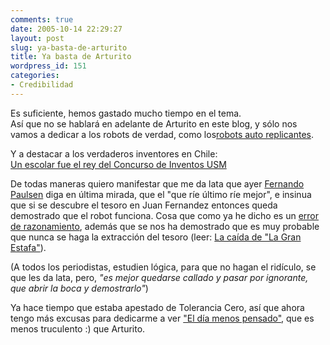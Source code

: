 ```yaml
---
comments: true
date: 2005-10-14 22:29:27
layout: post
slug: ya-basta-de-arturito
title: Ya basta de Arturito
wordpress_id: 151
categories:
- Credibilidad
---
```


Es suficiente, hemos gastado mucho tiempo en el tema.  
Así que no se hablará en adelante de Arturito en este blog, y sólo nos vamos a dedicar a los robots de verdad, como los[robots auto replicantes](http://www.lnds.net/archives/2005/08/robots_auto_rep.html).

Y a destacar a los verdaderos inventores en Chile:   
[Un escolar fue el rey del Concurso de Inventos USM](http://www.usm.cl/eventos/noticia.html?subaction=showfull&id=1129320790&archive=&start_from=&ucat=1&)

De todas maneras quiero manifestar que me da lata que ayer [Fernando Paulsen](http://www.uai.cl/profesores/pag/566.html) diga en última mirada, que el "que ríe último ríe mejor", e insinua que si se descubre el tesoro en Juan Fernandez entonces queda demostrado que el robot funciona. Cosa que como ya he dicho es un [error de razonamiento](http://www.lnds.net/archives/2005/10/error_de_razona.html), además que se nos ha demostrado que es muy probable que nunca se haga la extracción del tesoro (leer: [La caída de "La Gran Estafa"](http://eduardo.f2o.org/archivo/2005/10/14/la-caida-de-la-gran-estafa/)).

(A todos los periodistas, estudien lógica, para que no hagan el ridículo, se que les da lata, pero, _"es mejor quedarse callado y pasar por ignorante, que abrir la boca y demostrarlo"_)

Ya hace tiempo que estaba apestado de Tolerancia Cero, así que ahora tengo más excusas para dedicarme a ver ["El día menos pensado"](http://programas.tvn.cl/diamenos/2005/), que es menos truculento :) que Arturito.



